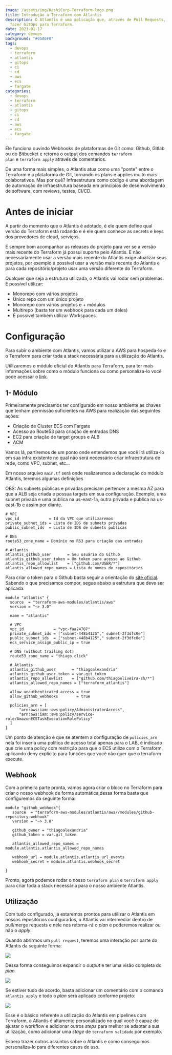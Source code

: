 ```yaml
---
image: /assets/img/HashiCorp-Terraform-logo.png
title: Introdução a Terraform com Atlantis
description: O Atlantis é uma aplicação que, através de Pull Requests, permite
  fazer GitOps para Terraform.
date: 2023-01-17
category: devops
background: "#05A6F0"
tags:
  - devops
  - terraform
  - atlantis
  - gitops
  - ci
  - cd
  - aws
  - ecs
  - fargate
categories:
  - devops
  - terraform
  - atlantis
  - gitops
  - ci
  - cd
  - aws
  - ecs
  - fargate
---
```

Ele funciona ouvindo Webhooks de plataformas de Git como: Github, Gitlab ou do Bitbucket e retorna o output dos comandos `terraform plan` e `terraform apply` através de comentários.

De uma forma mais simples, o Atlantis atua como uma "ponte" entre o Terraform e a plataforma de Git, tornando os plans e applies muito mais colaborativos. Mas por quê?  Infraestrutura como código é uma abordagem de automação de infraestrutura baseada em princípios de desenvolvimento de software, com reviews, testes, CI/CD.

# Antes de iniciar

A partir do momento que o Atlantis é adotado, é ele quem define qual versão do Terraform está rodando e é ele quem conhece as secrets e keys dos provedores de cloud, serviços.

É sempre bom acompanhar as releases do projeto para ver se a versão mais recente do Terraform já possui suporte pelo Atlantis. E não necessariamente usar a versão mais recente do Atlantis exige atualizar seus projetos, por exemplo é possível usar a versão mais recente do Atlantis e para cada repositório/projeto usar uma versão diferente do Terraform.

Qualquer que seja a estrutura utilizada, o Atlantis vai rodar sem problemas. É possível utilizar:

* Monorepo com vários projetos
* Único repo com um único projeto
* Monorepo com vários projetos e + módulos
* Multirepo (basta ter um webhook para cada um deles)
* É possível também utilizar Workspaces.

# Configuração

Para subir o ambiente com Atlantis, vamos utilizar a AWS para hospeda-lo e o Terraform para criar toda a stack necessária para a utilização do Atlantis.

Utilizaremos o módulo oficial do Atlantis para Terraform, para ter mais informações sobre como o módulo funciona ou como personaliza-lo você pode acessar o [link](https://registry.terraform.io/modules/terraform-aws-modules/atlantis/aws/latest).

## 1- Módulo

Primeiramente precisamos ter configurado em nosso ambiente as chaves que tenham permissão suficientes na AWS para realização das seguintes ações:

* Criação de Cluster ECS com Fargate
* Acesso ao Route53 para criação de entradas DNS
* EC2 para criação de target groups e ALB
* ACM

Vamos lá, partiremos de um ponto onde entendemos que você irá utiliza-lo em sua infra existente no qual não será necessário criar infraestrutura de rede, como VPC, subnet, etc...

Em nosso arquivo `main.tf` será onde realizaremos a declaração do módulo Atlantis, teremos algumas definições

OBS: As subnets públicas e privadas precisam pertencer a mesma AZ para que a ALB seja criada e possua targets em sua configuração.
Exemplo, uma subnet privada e uma publica na us-east-1a, outra privada e publica na us-east-1b e assim por diante.

```
# VPC 
vpc_id             = Id da VPC que utilizaremos
private_subnet_ids = Lista de IDS de subnets privadas
public_subnet_ids  = Lista de IDS de subnets publicas

# DNS
route53_zone_name = Domínio no R53 para criação das entradas

# Atlantis
atlantis_github_user       = Seu usuário do Github
atlantis_github_user_token = Um token para acesso ao Github
atlantis_repo_allowlist    = ["github.com/USER/*"]
atlantis_allowed_repo_names = Lista de nomes de repositórios
```

Para criar o token para o Github basta seguir a orientação do [site oficial](https://docs.github.com/en/authentication/keeping-your-account-and-data-secure/creating-a-personal-access-token). Sabendo o que precisamos compor, segue abaixo a estrutura que deve ser aplicada:

```
module "atlantis" {
  source  = "terraform-aws-modules/atlantis/aws"
  version = "~> 3.0"

  name = "atlantis"

  # VPC
  vpc_id             = "vpc-faa24787"
  private_subnet_ids = ["subnet-448b4125","	subnet-2f3dfc0e"]
  public_subnet_ids  = ["subnet-448b4125","	subnet-2f3dfc0e"]
  ecs_service_assign_public_ip = true

  # DNS (without trailing dot)
  route53_zone_name = "thiago.click"

  # Atlantis
  atlantis_github_user       = "thiagoalexandria"
  atlantis_github_user_token = var.git_token
  atlantis_repo_allowlist    = ["github.com/thiagooliveira-sh/*"]
  atlantis_allowed_repo_names = ["terraform_atlantis"]

  allow_unauthenticated_access = true
  allow_github_webhooks        = true

  policies_arn = [
      "arn:aws:iam::aws:policy/AdministratorAccess",
      "arn:aws:iam::aws:policy/service-role/AmazonECSTaskExecutionRolePolicy"
  ]
}
```

Um ponto de atenção é que se atentem a configuração de `policies_arn` nela foi inseria uma politica de acesso total apenas para o LAB, é indicado que crie uma policy com restrição para que o ECS utilize com o Terraform, aplicando deny explicito para funções que você não quer que o terraform execute.

## Webhook

Com a primeira parte pronta, vamos agora criar o bloco no Terraform para criar o nosso webhook de forma automática,dessa forma basta que configuremos da seguinte forma:

```
module "github_webhook"{
   source  = "terraform-aws-modules/atlantis/aws//modules/github-repository-webhook"
   version = "~> 3.0"

   github_owner = "thiagoalexandria"
   github_token = var.git_token

   atlantis_allowed_repo_names = module.atlantis.atlantis_allowed_repo_names

   webhook_url = module.atlantis.atlantis_url_events
   webhook_secret = module.atlantis.webhook_secret

}
```

Pronto, agora podemos rodar o nosso `terraform plan` e `terraform apply` para criar toda a stack necessária para o nosso ambiente Atlantis.

## Utilização

Com tudo configurado, já estaremos prontos para utilizar o Atlantis em nossos repositórios configurados, o Atlantis vai intermediar dentro de pull/merge requests e nele nos retorna-rá o *plan* e poderemos realizar ou não o *apply*.

Quando abrirmos um `pull request`, teremos uma interação por parte do Atlantis da seguinte forma:

![](/assets/img/atlantis-1.png)

Dessa forma conseguimos expandir o *output* e ter uma visão completa do *plan*

![](/assets/img/atlantis-2.png)

Se estiver tudo de acordo, basta adicionar um comentário com o comando `atlantis apply` e todo o *plan* será aplicado conforme projeto:

![](/assets/img/atlantis-3.png)

Esse é o básico referente a utilização do Atlantis em pipelines com Terraform, o Atlantis é altamente personalizado no qual você é capaz de ajustar o workflow e adicionar outros *steps* para melhor se adaptar a sua utilização, como adicionar uma *stage* de `terraform validade` por exemplo.

Espero trazer outros assuntos sobre o Atlantis e como conseguimos personaliza-lo para diferentes casos de uso.